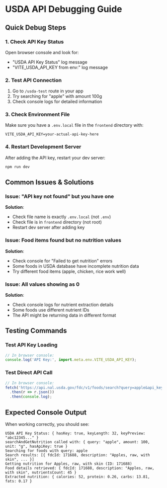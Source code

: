 # USDA API Debugging Guide

## Quick Debug Steps

### 1. Check API Key Status
Open browser console and look for:
- "USDA API Key Status" log message
- "VITE_USDA_API_KEY from env:" log message

### 2. Test API Connection
1. Go to `/usda-test` route in your app
2. Try searching for "apple" with amount 100g
3. Check console logs for detailed information

### 3. Check Environment File
Make sure you have a `.env.local` file in the `frontend` directory with:
```
VITE_USDA_API_KEY=your-actual-api-key-here
```

### 4. Restart Development Server
After adding the API key, restart your dev server:
```bash
npm run dev
```

## Common Issues & Solutions

### Issue: "API key not found" but you have one
**Solution**: 
- Check file name is exactly `.env.local` (not `.env`)
- Check file is in `frontend` directory (not root)
- Restart dev server after adding key

### Issue: Food items found but no nutrition values
**Solution**:
- Check console for "Failed to get nutrition" errors
- Some foods in USDA database have incomplete nutrition data
- Try different food items (apple, chicken, rice work well)

### Issue: All values showing as 0
**Solution**:
- Check console logs for nutrient extraction details
- Some foods use different nutrient IDs
- The API might be returning data in different format

## Testing Commands

### Test API Key Loading
```javascript
// In browser console:
console.log('API Key:', import.meta.env.VITE_USDA_API_KEY);
```

### Test Direct API Call
```javascript
// In browser console:
fetch('https://api.nal.usda.gov/fdc/v1/foods/search?query=apple&api_key=YOUR_KEY')
  .then(r => r.json())
  .then(console.log);
```

## Expected Console Output

When working correctly, you should see:
```
USDA API Key Status: { hasKey: true, keyLength: 32, keyPreview: "abc12345..." }
searchAndGetNutrition called with: { query: "apple", amount: 100, unit: "g", hasApiKey: true }
Searching for foods with query: apple
Search results: [{ fdcId: 171688, description: "Apples, raw, with skin", ... }]
Getting nutrition for Apples, raw, with skin (ID: 171688)
Food details retrieved: { fdcId: 171688, description: "Apples, raw, with skin", nutrientsCount: 45 }
Extracted nutrition: { calories: 52, protein: 0.26, carbs: 13.81, fats: 0.17 }
```
